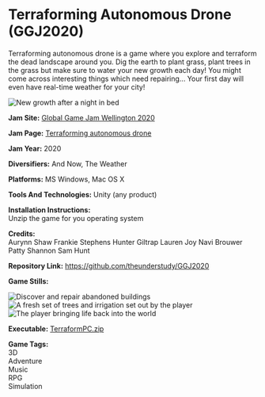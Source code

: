 # Terraforming Autonomous Drone (GGJ2020)
Terraforming autonomous drone is a game where you explore and terraform the dead landscape around you. Dig the earth to plant grass, plant trees in the grass but make sure to water your new growth each day! You might come across interesting things which need repairing... Your first day will even have real-time weather for your city!

![New growth after a night in bed](https://ggj.s3.amazonaws.com/styles/game_sidebar__wide/featured_image/2020/02/181099/growth.png)

**Jam Site:** [Global Game Jam Wellington 2020](https://globalgamejam.org/2020/jam-sites/global-game-jam-wellington-2020)

**Jam Page:** [Terraforming autonomous drone](https://globalgamejam.org/2020/games/terraforming-autonomous-drone-7)

**Jam Year:** 2020

**Diversifiers:**
And Now, The Weather

**Platforms:** MS Windows, Mac OS X

**Tools And Technologies:** Unity (any product)

**Installation Instructions:**  
Unzip the game for you operating system

**Credits:**  
Aurynn Shaw
Frankie Stephens
Hunter Giltrap
Lauren Joy
Navi Brouwer
Patty Shannon
Sam Hunt

**Repository Link:** https://github.com/theunderstudy/GGJ2020

**Game Stills:**

![Discover and repair abandoned buildings](https://ggj.s3.amazonaws.com/styles/game_content__wide/games/screenshots/2020/02/181099/windmill.png)
![A fresh set of trees and irrigation set out by the player](https://ggj.s3.amazonaws.com/styles/game_content__wide/games/screenshots/2020/02/181099/planted.png)
![The player bringing life back into the world](https://ggj.s3.amazonaws.com/styles/game_content__wide/games/screenshots/2020/02/181099/more_grown.png)

**Executable:** [TerraformPC.zip](https://ggj.s3.amazonaws.com/games/2020/02/181099/exec/Bbi-g/TerraformPC.zip)

**Game Tags:**  
3D  
Adventure  
Music  
RPG  
Simulation  
